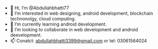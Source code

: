 - 👋 Hi, I’m @Abdullahbhatti77
- 👀 I’m interested in web designing, android development, blockchain technonolgy, cloud computing.
- 🌱 I’m currently learning android development.
- 💞️ I’m looking to collaborate in web development and android deevelopment.
- 📫 Conatct: abdullahbhatti3399@gmail.com or tel: 03061564024

<!---
Abdullahbhatti77/Abdullahbhatti77 is a ✨ special ✨ repository because its `README.md` (this file) appears on your GitHub profile.
You can click the Preview link to take a look at your changes.
--->
